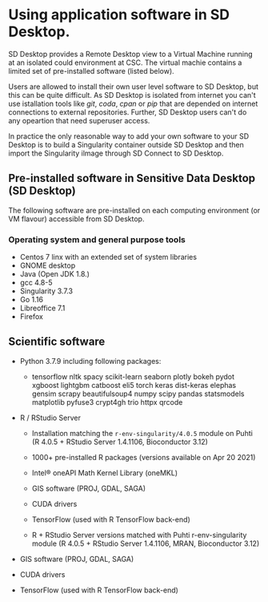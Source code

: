 # Using application software in SD Desktop. 

SD Desktop provides a Remote Desktop view to a Virtual Machine running at an isolated could environment at CSC. The virtual machie contains a limited set of pre-installed software (listed below).

Users are allowed to install their own user level software to SD Desktop, but this can be quite difficult. As SD Desktop is isolated from internet you can't use istallation tools like _git_, _coda_, _cpan_ or _pip_ that are depended on internet connections to external repositories. Further, SD Desktop users can't do any opeartion that need superuser access.

In practice the only reasonable way to add your own software to your SD Desktop is to build a Singularity container outside SD Desktop and then import the Singularity ilmage through SD Connect to SD Desktop.


## Pre-installed software in Sensitive Data Desktop (SD Desktop)

The following software are pre-installed on each computing environment (or VM flavour) accessible from SD Desktop.
  
### Operating system and general purpose tools

   * Centos 7 linx with an extended set of system libraries
   * GNOME desktop
   * Java (Open JDK 1.8.)
   * gcc 4.8-5
   * Singularity 3.7.3 
   * Go 1.16 
   * Libreoffice  7.1
   * Firefox
 
## Scientific software 

   * Python 3.7.9 including following packages:      
        * tensorflow nltk spacy scikit-learn seaborn plotly bokeh pydot xgboost lightgbm catboost eli5 torch keras dist-keras elephas gensim scrapy beautifulsoup4 numpy scipy pandas statsmodels matplotlib pyfuse3 crypt4gh trio httpx qrcode 
   * R / RStudio Server

      * Installation matching the `r-env-singularity/4.0.5` module on Puhti (R 4.0.5 + RStudio Server 1.4.1106, Bioconductor 3.12)
      * 1000+ pre-installed R packages (versions available on Apr 20 2021)
      * Intel® oneAPI Math Kernel Library (oneMKL)
      * GIS software (PROJ, GDAL, SAGA)
      * CUDA drivers 
      * TensorFlow (used with R TensorFlow back-end)

      * R + RStudio Server versions matched with Puhti r-env-singularity module (R 4.0.5 + RStudio Server 1.4.1106, MRAN, Bioconductor 3.12) 
   * GIS software (PROJ, GDAL, SAGA) 
   * CUDA drivers 
   * TensorFlow (used with R TensorFlow back-end) 

